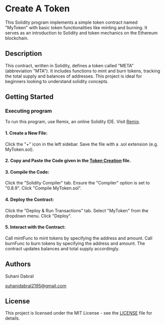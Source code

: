 # Create A Token

This Solidity program implements a simple token contract named "MyToken" with basic token functionalities like minting and burning. It serves as an introduction to Solidity and token mechanics on the Ethereum blockchain.

## Description

This contract, written in Solidity, defines a token called "META" (abbreviation "MTA"). It includes functions to mint and burn tokens, tracking the total supply and balances of addresses. This project is ideal for beginners looking to understand solidity concepts.

## Getting Started

### Executing program

To run this program, use Remix, an online Solidity IDE. Visit [Remix](https://remix.ethereum.org/).

#### 1. Create a New File:

Click the "+" icon in the left sidebar. Save the file with a .sol extension (e.g. MyToken.sol).

#### 2. Copy and Paste the Code given in the [Token Creation](https://github.com/Suhana1421/token/blob/main/token.sol) file.

#### 3. Compile the Code:

Click the "Solidity Compiler" tab. Ensure the "Compiler" option is set to "0.8.9". Click "Compile MyToken.sol".

#### 4. Deploy the Contract:

Click the "Deploy & Run Transactions" tab. Select "MyToken" from the dropdown menu. Click "Deploy".

#### 5. Interact with the Contract:

Call mintFunc to mint tokens by specifying the address and amount. Call burnFunc to burn tokens by specifying the address and amount. The contract updates balances and total supply accordingly.

## Authors

Suhani Dabral

suhanidabral2195@gmail.com

## License

This project is licensed under the MIT License - see the [LICENSE](https://github.com/Suhana1421/token/blob/main/License) file for details.
